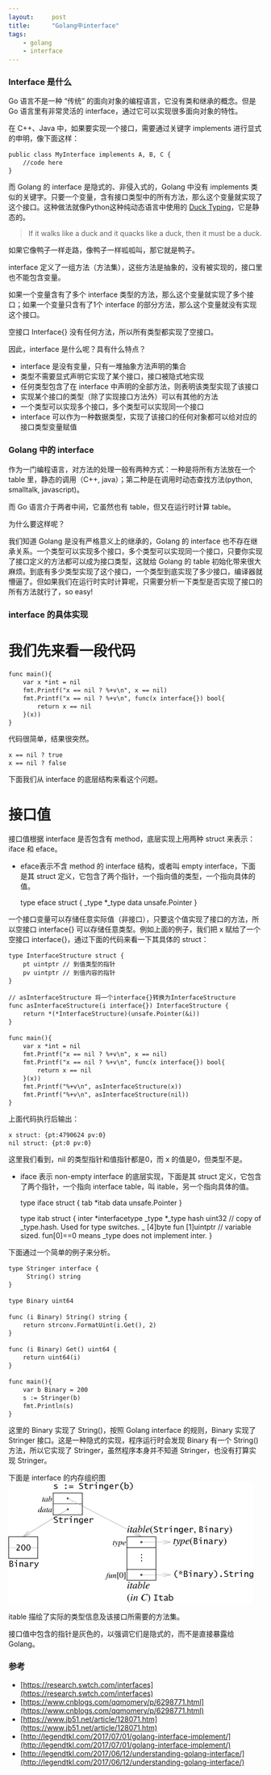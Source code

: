 ```yaml
---
layout:     post
title:      "Golang中interface"
tags:
    - golang
    - interface
---
```


### Interface 是什么
Go 语言不是一种 “传统” 的面向对象的编程语言，它没有类和继承的概念。但是 Go 语言里有非常灵活的 interface，通过它可以实现很多面向对象的特性。

在 C++、Java 中，如果要实现一个接口，需要通过关键字 implements 进行显式的申明，像下面这样：

    public class MyInterface implements A, B, C {
        //code here
    }

而 Golang 的 interface 是隐式的、非侵入式的，Golang 中没有 implements 类似的关键字。只要一个变量，含有接口类型中的所有方法，那么这个变量就实现了这个接口。这种做法就像Python这种纯动态语言中使用的 [Duck Typing](https://en.wikipedia.org/wiki/Duck_typing)，它是静态的。

>If it walks like a duck and it quacks like a duck, then it must be a duck.

如果它像鸭子一样走路，像鸭子一样呱呱叫，那它就是鸭子。

interface 定义了一组方法（方法集），这些方法是抽象的，没有被实现的，接口里也不能包含变量。

如果一个变量含有了多个 interface 类型的方法，那么这个变量就实现了多个接口；如果一个变量只含有了1个 interface 的部分方法，那么这个变量就没有实现这个接口。

空接口 Interface{} 没有任何方法，所以所有类型都实现了空接口。

因此，interface 是什么呢？具有什么特点？

+ interface 是没有变量，只有一堆抽象方法声明的集合
+ 类型不需要显式声明它实现了某个接口，接口被隐式地实现
+ 任何类型包含了在 interface 中声明的全部方法，则表明该类型实现了该接口
+ 实现某个接口的类型（除了实现接口方法外）可以有其他的方法
+ 一个类型可以实现多个接口，多个类型可以实现同一个接口
+ interface 可以作为一种数据类型，实现了该接口的任何对象都可以给对应的接口类型变量赋值

### Golang 中的 interface

作为一门编程语言，对方法的处理一般有两种方式：一种是将所有方法放在一个 table 里，静态的调用（C++, java）；第二种是在调用时动态查找方法(python, smalltalk, javascript)。


而 Go 语言介于两者中间，它虽然也有 table，但又在运行时计算 table。

为什么要这样呢？

我们知道 Golang 是没有严格意义上的继承的，Golang 的 interface 也不存在继承关系。一个类型可以实现多个接口，多个类型可以实现同一个接口，只要你实现了接口定义的方法都可以成为接口类型，这就给 Golang 的 table 初始化带来很大麻烦。到底有多少类型实现了这个接口，一个类型到底实现了多少接口，编译器就懵逼了。但如果我们在运行时实时计算呢，只需要分析一下类型是否实现了接口的所有方法就行了，so easy!

### interface 的具体实现

# 我们先来看一段代码

	func main(){
		var x *int = nil
		fmt.Printf("x == nil ? %+v\n", x == nil)
		fmt.Printf("x == nil ? %+v\n", func(x interface{}) bool{
			return x == nil
		}(x))
	}

代码很简单，结果很突然。

    x == nil ? true
    x == nil ? false

下面我们从 interface 的底层结构来看这个问题。

# 接口值
接口值根据 interface 是否包含有 method，底层实现上用两种 struct 来表示：iface 和 eface。

- eface表示不含 method 的 interface 结构，或者叫 empty interface，下面是其 struct 定义，它包含了两个指针，一个指向值的类型，一个指向具体的值。

	type eface struct {
		_type *_type
		data  unsafe.Pointer
	}

一个接口变量可以存储任意实际值（非接口），只要这个值实现了接口的方法，所以空接口 interface{} 可以存储任意类型。例如上面的例子，我们把 x 赋给了一个空接口 interface{}，通过下面的代码来看一下其具体的 struct：

	type InterfaceStructure struct {
		pt uintptr // 到值类型的指针
		pv uintptr // 到值内容的指针
	}

	// asInterfaceStructure 将一个interface{}转换为InterfaceStructure
	func asInterfaceStructure(i interface{}) InterfaceStructure {
		return *(*InterfaceStructure)(unsafe.Pointer(&i))
	}

	func main(){
		var x *int = nil
		fmt.Printf("x == nil ? %+v\n", x == nil)
		fmt.Printf("x == nil ? %+v\n", func(x interface{}) bool{
			return x == nil
		}(x))
		fmt.Printf("%+v\n", asInterfaceStructure(x))
		fmt.Printf("%+v\n", asInterfaceStructure(nil))
	}

上面代码执行后输出：

	x struct: {pt:4790624 pv:0}
	nil struct: {pt:0 pv:0}

这里我们看到，nil 的类型指针和值指针都是0，而 x 的值是0，但类型不是。

- iface 表示 non-empty interface 的底层实现，下面是其 struct 定义，它包含了两个指针，一个指向 interface table，叫 itable，另一个指向具体的值。

	type iface struct {
		tab  *itab
		data unsafe.Pointer
	}

	type itab struct {
		inter *interfacetype
		_type *_type
		hash  uint32 // copy of _type.hash. Used for type switches.
		_     [4]byte
		fun   [1]uintptr // variable sized. fun[0]==0 means _type does not implement inter.
	}

下面通过一个简单的例子来分析。

	type Stringer interface {
		 String() string
	}

	type Binary uint64

	func (i Binary) String() string {
		return strconv.FormatUint(i.Get(), 2)
	}

	func (i Binary) Get() uint64 {
		return uint64(i)
	}

	func main(){
		var b Binary = 200
		s := Stringer(b)
		fmt.Println(s)
	}

这里的 Binary 实现了 String()，按照 Golang interface 的规则，Binary 实现了 Stringer 接口。这是一种隐式的实现，程序运行时会发现 Binary 有一个 String() 方法，所以它实现了 Stringer，虽然程序本身并不知道 Stringer，也没有打算实现 Stringer。

下面是 interface 的内存组织图
![interface](/img/20181102/gointer2.png)

itable 描绘了实际的类型信息及该接口所需要的方法集。

接口值中包含的指针是灰色的，以强调它们是隐式的，而不是直接暴露给 Golang。



### 参考
 - [https://research.swtch.com/interfaces](https://research.swtch.com/interfaces)
 - [https://www.cnblogs.com/qqmomery/p/6298771.html](https://www.cnblogs.com/qqmomery/p/6298771.html)
 - [https://www.jb51.net/article/128071.htm](https://www.jb51.net/article/128071.htm)
 - [http://legendtkl.com/2017/07/01/golang-interface-implement/](http://legendtkl.com/2017/07/01/golang-interface-implement/)
 - [http://legendtkl.com/2017/06/12/understanding-golang-interface/](http://legendtkl.com/2017/06/12/understanding-golang-interface/)
